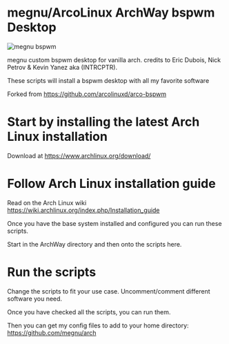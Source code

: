 # megnu/ArcoLinux ArchWay bspwm Desktop

![megnu bspwm](https://i.imgur.com/vBnwV5g.jpg)

megnu custom bspwm desktop  for vanilla arch. credits to Eric Dubois, Nick Petrov & Kevin Yanez aka (INTRCPTR).

These scripts will install a bspwm desktop with all my favorite software

Forked from https://github.com/arcolinuxd/arco-bspwm

# Start by installing the latest Arch Linux installation

Download at https://www.archlinux.org/download/

# Follow Arch Linux installation guide

Read on the Arch Linux wiki https://wiki.archlinux.org/index.php/Installation_guide

Once you have the base system installed and configured you can run these scripts.

Start in the ArchWay directory and then onto the scripts here.

# Run the scripts

Change the scripts to fit your use case. Uncomment/comment different software you need.

Once you have checked all the scripts, you can run them.

Then you can get my config files to add to your home directory: https://github.com/megnu/arch